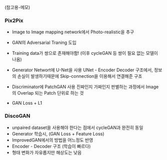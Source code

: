 (참고용-메모)

### Pix2Pix

- Image to Image mapping network에서 Photo-realistic을 추구
- GAN의 Adversarial Traning 도입
- Training data가 쌍으로 존재해야함! (이후 cycleGAN 등 쌍이 필요 없는 모델이 나옴)

- Generator Networt에 U-Net을 사용
UNet - Encoder Decoder 구조에서, 정보의 손실이 발생하기때문에 Skip-connection을 이용해서 연결해준 구조
- Discriminator에 PatchGAN 사용
진짜인지 가짜인지 판별하는 과정에서 Image의 Overlap 되는 Patch 단위로 하는 것
- GAN Loss + L1 


### DiscoGAN

- unpaired dataset을 사용해야 한다는 점에서 cycleGAN과 완전히 동일
- Generator 학습시,  (GAN Loss + Feature Loss)
- ImprovedGAN에서의 방법을 어느정도 반영
- Encoder - Decoder 구조 (학습이 빠르다)
- 형태 변화가 자유롭지만 해상도는 낮음
